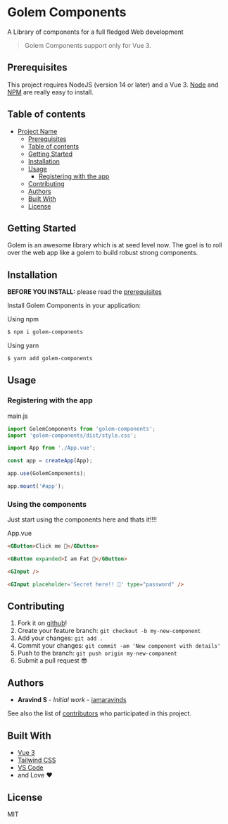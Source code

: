 # Golem Components
A Library of components for a full fledged Web development

> Golem Components support only for Vue 3.


## Prerequisites

This project requires NodeJS (version 14 or later) and a Vue 3.
[Node](http://nodejs.org/) and [NPM](https://npmjs.org/) are really easy to install.


## Table of contents

- [Project Name](#golem-components)
  - [Prerequisites](#prerequisites)
  - [Table of contents](#table-of-contents)
  - [Getting Started](#getting-started)
  - [Installation](#installation)
  - [Usage](#usage)
    - [Registering with the app](#registering-with-the-app)
  - [Contributing](#contributing)
  - [Authors](#authors)
  - [Built With](#built-with)
  - [License](#license)

## Getting Started

Golem is an awesome library which is at seed level now. The goel is to roll over the web app like a golem to build robust strong components.

## Installation

**BEFORE YOU INSTALL:** please read the [prerequisites](#prerequisites)

Install Golem Components in your application:

Using npm
```sh
$ npm i golem-components
```
Using yarn
```sh
$ yarn add golem-components
```

## Usage

### Registering with the app

main.js
```js 
import GolemComponents from 'golem-components';
import 'golem-components/dist/style.css';

import App from './App.vue';

const app = createApp(App);

app.use(GolemComponents);

app.mount('#app');

```

### Using the components
Just start using the components here and thats it!!!!

App.vue
```html 
<GButton>Click me 🐷</GButton>

<GButton expanded>I am Fat 🐷</GButton>

<GInput />

<GInput placeholder='Secret here!! 🤫' type="password" />
```

## Contributing

1.  Fork it on [github](https://github.com/iamaravinds/golem-components)!
2.  Create your feature branch: `git checkout -b my-new-component`
3.  Add your changes: `git add .`
4.  Commit your changes: `git commit -am 'New component with details'`
5.  Push to the branch: `git push origin my-new-component`
6.  Submit a pull request :sunglasses:
## Authors

* **Aravind S** - *Initial work* - [iamaravinds](https://github.com/iamaravinds)

See also the list of [contributors](https://github.com/iamaravinds/golem-components/graphs/contributors) who participated in this project.
## Built With

* [Vue 3](https://vuejs.org/)
* [Tailwind CSS](https://tailwindcss.com/)
* [VS Code](https://code.visualstudio.com/)
* and Love ❤️

## License
MIT